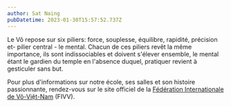 ```yaml
---
author: Sat Naing
pubDatetime: 2023-01-30T15:57:52.737Z
---
```


Le Võ repose sur six piliers: force, souplesse, équilibre, rapidité, précision et- pilier central - le mental. Chacun de ces piliers revêt la même importance, ils sont indissociables et doivent s'élever ensemble, le mental étant le gardien du temple en l'absence duquel, pratiquer revient à gesticuler sans but.

Pour plus d'informations sur notre école, ses salles et son histoire passionnante, rendez-vous sur le site officiel de la [Fédération Internationale de Võ-Việt-Nam](http://vo-vietnam.org/) (FIVV).
